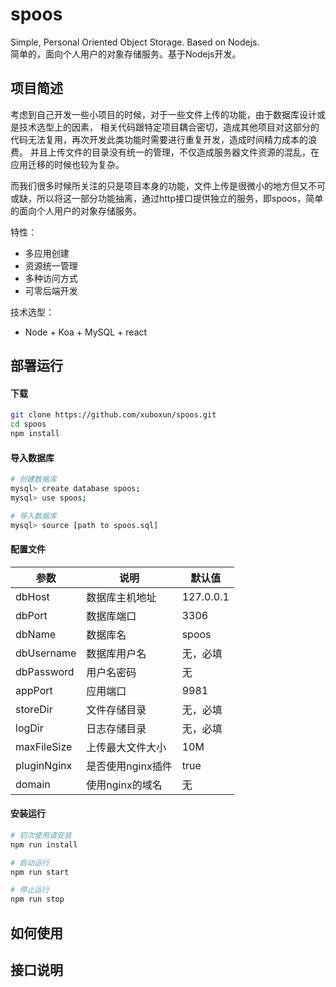# spoos
Simple, Personal Oriented Object Storage. Based on Nodejs.  
简单的，面向个人用户的对象存储服务。基于Nodejs开发。

## 项目简述
考虑到自己开发一些小项目的时候，对于一些文件上传的功能，由于数据库设计或是技术选型上的因素，
相关代码跟特定项目耦合密切，造成其他项目对这部分的代码无法复用，再次开发此类功能时需要进行重复开发，造成时间精力成本的浪费。
并且上传文件的目录没有统一的管理，不仅造成服务器文件资源的混乱，在应用迁移的时候也较为复杂。

而我们很多时候所关注的只是项目本身的功能，文件上传是很微小的地方但又不可或缺，所以将这一部分功能抽离，通过http接口提供独立的服务，即spoos，简单的面向个人用户的对象存储服务。
  
特性：
- 多应用创建
- 资源统一管理
- 多种访问方式
- 可零后端开发
  
技术选型：
- Node + Koa + MySQL + react

## 部署运行
#### 下载
```bash
git clone https://github.com/xuboxun/spoos.git
cd spoos
npm install
```

#### 导入数据库
```bash
# 创建数据库
mysql> create database spoos;
mysql> use spoos;

# 导入数据库
mysql> source [path to spoos.sql]
```

#### 配置文件
| 参数        | 说明              | 默认值    |
| ----------- | ----------------- | --------- |
| dbHost      | 数据库主机地址    | 127.0.0.1 |
| dbPort      | 数据库端口        | 3306      |
| dbName      | 数据库名          | spoos     |
| dbUsername  | 数据库用户名      | 无，必填  |
| dbPassword  | 用户名密码        | 无        |
| appPort     | 应用端口          | 9981      |
| storeDir    | 文件存储目录      | 无，必填  |
| logDir      | 日志存储目录      | 无，必填  |
| maxFileSize | 上传最大文件大小  | 10M       |
| pluginNginx | 是否使用nginx插件 | true     |
| domain      | 使用nginx的域名   | 无        |


#### 安装运行
``` bash
# 初次使用请安装
npm run install

# 启动运行
npm run start

# 停止运行
npm run stop
```

## 如何使用


## 接口说明

